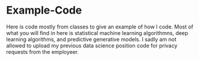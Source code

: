 # Example-Code

Here is code mostly from classes to give an example of how I code. Most of what you will find in here is statistical machine learning algorithmns, deep learning algorithms, and predictive generative models. I sadly am not allowed to upload my previous data science position code for privacy requests from the employeer.
